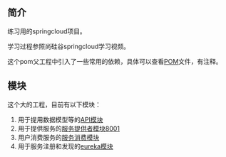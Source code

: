 ## 简介
练习用的springcloud项目。

学习过程参照尚硅谷springcloud学习视频。

这个pom父工程中引入了一些常用的依赖，具体可以查看[POM](pom.xml)文件，有注释。

## 模块
这个大的工程，目前有以下模块：  
1. 用于提用数据模型等的[API模块](./micro-service-api)
2. 用于提供服务的[服务提供者模块8001](./micro-service-provider-8001)
3. 用户消费服务的[服务消费模块](./micro-service-consumer-80)
4. 用于服务注册和发现的[eureka模块](./micro-service-eureka-7001)